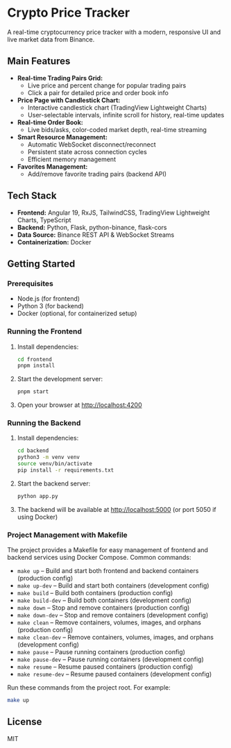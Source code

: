 # Crypto Price Tracker

A real-time cryptocurrency price tracker with a modern, responsive UI and live market data from Binance.

## Main Features

- **Real-time Trading Pairs Grid:**
  - Live price and percent change for popular trading pairs
  - Click a pair for detailed price and order book info
- **Price Page with Candlestick Chart:**
  - Interactive candlestick chart (TradingView Lightweight Charts)
  - User-selectable intervals, infinite scroll for history, real-time updates
- **Real-time Order Book:**
  - Live bids/asks, color-coded market depth, real-time streaming
- **Smart Resource Management:**
  - Automatic WebSocket disconnect/reconnect
  - Persistent state across connection cycles
  - Efficient memory management
- **Favorites Management:**
  - Add/remove favorite trading pairs (backend API)

## Tech Stack

- **Frontend:** Angular 19, RxJS, TailwindCSS, TradingView Lightweight Charts, TypeScript
- **Backend:** Python, Flask, python-binance, flask-cors
- **Data Source:** Binance REST API & WebSocket Streams
- **Containerization:** Docker

## Getting Started

### Prerequisites
- Node.js (for frontend)
- Python 3 (for backend)
- Docker (optional, for containerized setup)

### Running the Frontend

1. Install dependencies:
   ```bash
   cd frontend
   pnpm install
   ```
2. Start the development server:
   ```bash
   pnpm start
   ```
3. Open your browser at [http://localhost:4200](http://localhost:4200)

### Running the Backend

1. Install dependencies:
   ```bash
   cd backend
   python3 -m venv venv
   source venv/bin/activate
   pip install -r requirements.txt
   ```
2. Start the backend server:
   ```bash
   python app.py
   ```
3. The backend will be available at [http://localhost:5000](http://localhost:5000) (or port 5050 if using Docker)

### Project Management with Makefile

The project provides a Makefile for easy management of frontend and backend services using Docker Compose. Common commands:

- `make up` – Build and start both frontend and backend containers (production config)
- `make up-dev` – Build and start both containers (development config)
- `make build` – Build both containers (production config)
- `make build-dev` – Build both containers (development config)
- `make down` – Stop and remove containers (production config)
- `make down-dev` – Stop and remove containers (development config)
- `make clean` – Remove containers, volumes, images, and orphans (production config)
- `make clean-dev` – Remove containers, volumes, images, and orphans (development config)
- `make pause` – Pause running containers (production config)
- `make pause-dev` – Pause running containers (development config)
- `make resume` – Resume paused containers (production config)
- `make resume-dev` – Resume paused containers (development config)

Run these commands from the project root. For example:
```bash
make up
```

## License

MIT 